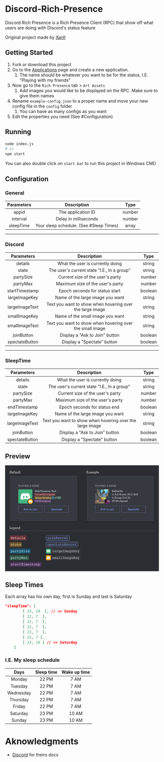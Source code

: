 # Discord-Rich-Presence

Discord Rich Presence is a Rich Presence Client (RPC) that show off what users are doing with Discord's status feature

Original project made by [Xanll](https://github.com/Xanll)

## Getting Started

1. Fork or download this project
2. Go to the [Applications](https://discordapp.com/developers/applications/) page and create a new application.
   1. The name should be whatever you want to be for the status, I.E. "Playing with my friends"
3. Now go to the `Rich Presence` tab > `Art Assets`
   1. Add images you would like to be displayed on the RPC. Make sure to give them names
4. Rename `example-config.json` to a proper name and move your new config file in the `config` folder
   1. You can have as many configs as you want
5. Edit the properties you need (See #Configuration)

## Running

```sh
node index.js
# or
npm start
```

You can also double click on `start.bat` to run this project in Windows CMD

## Configuration

### General

| Parameters |               Description               |  Type  |
| :--------: | :-------------------------------------: | :----: |
|   appid    |           The application ID            | number |
|  interval  |          Delay in milliseconds          | number |
| sleepTime  | Your sleep schedule. (See #Sleep Times) | array  |

---

### Discord

|   Parameters   |                       Description                        |  Type   |
| :------------: | :------------------------------------------------------: | :-----: |
|    details     |             What the user is currently doing             | string  |
|     state      |       The user's current state "I.E., In a group"        | string  |
|   partySize    |             Current size of the user's party             | number  |
|    partyMax    |             Maximum size of the user's party             | number  |
| startTimestamp |              Epoch seconds for status start              | boolean |
| largeImageKey  |             Name of the large image you want             | string  |
| largeImageText | Text you want to show when hovering over the large image | string  |
| smallImageKey  |             Name of the small image you want             | string  |
| smallImageText | Text you want to show when hovering over the small image | string  |
|   joinButton   |              Display a "Ask to Join" button              | boolean |
| spectateButton |               Display a "Spectate" button                | boolean |

---

### SleepTime

|   Parameters   |                       Description                        |  Type   |
| :------------: | :------------------------------------------------------: | :-----: |
|    details     |             What the user is currently doing             | string  |
|     state      |       The user's current state "I.E., In a group"        | string  |
|   partySize    |             Current size of the user's party             | number  |
|    partyMax    |             Maximum size of the user's party             | number  |
|  endTimestamp  |               Epoch seconds for status end               | boolean |
| largeImageKey  |             Name of the large image you want             | string  |
| largeImageText | Text you want to show when hovering over the large image | string  |
|   joinButton   |              Display a "Ask to Join" button              | boolean |
| spectateButton |               Display a "Spectate" button                | boolean |

## Preview

![](docs/Graphical_representation_of_the_legend_for_rich_presence_details.png)

## Sleep Times

Each array has his own day, first is Sunday and last is Saturday

```json
"sleepTime": [
        [ 23, 10  ], // <= Sunday
        [ 22, 7  ],
        [ 22, 7  ],
        [ 22, 7  ],
        [ 22, 7  ],
        [ 22, 7 ],
        [ 23, 10 ] // <= Saturday
    ]
```

### I.E. My sleep schedule

|   Days    | Sleep time | Wake up time |
| :-------: | :--------: | :----------: |
|  Monday   |   22 PM    |     7 AM     |
|  Tuesday  |   22 PM    |     7 AM     |
| Wednesday |   22 PM    |     7 AM     |
| Thursday  |   22 PM    |     7 AM     |
|  Friday   |   22 PM    |     7 AM     |
| Saturday  |   23 PM    |    10 AM     |
|  Sunday   |   23 PM    |    10 AM     |

# Aknowledgments

- [Discord](https://discord.com/developers/docs/rich-presence/how-to) for theirs docs
